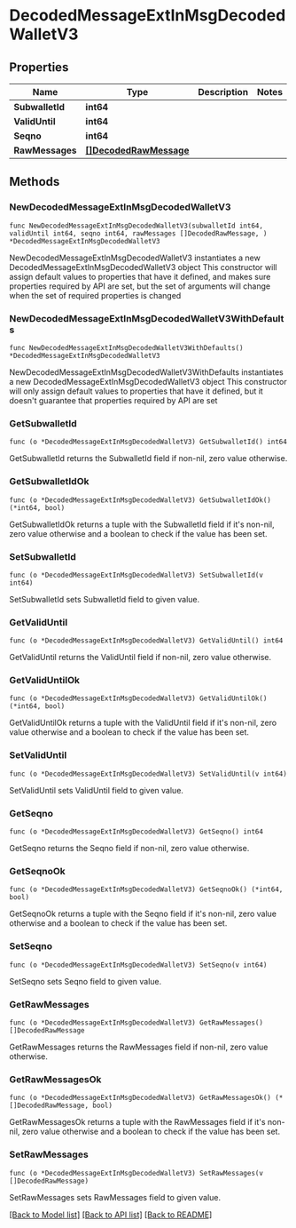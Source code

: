 # DecodedMessageExtInMsgDecodedWalletV3

## Properties

Name | Type | Description | Notes
------------ | ------------- | ------------- | -------------
**SubwalletId** | **int64** |  | 
**ValidUntil** | **int64** |  | 
**Seqno** | **int64** |  | 
**RawMessages** | [**[]DecodedRawMessage**](DecodedRawMessage.md) |  | 

## Methods

### NewDecodedMessageExtInMsgDecodedWalletV3

`func NewDecodedMessageExtInMsgDecodedWalletV3(subwalletId int64, validUntil int64, seqno int64, rawMessages []DecodedRawMessage, ) *DecodedMessageExtInMsgDecodedWalletV3`

NewDecodedMessageExtInMsgDecodedWalletV3 instantiates a new DecodedMessageExtInMsgDecodedWalletV3 object
This constructor will assign default values to properties that have it defined,
and makes sure properties required by API are set, but the set of arguments
will change when the set of required properties is changed

### NewDecodedMessageExtInMsgDecodedWalletV3WithDefaults

`func NewDecodedMessageExtInMsgDecodedWalletV3WithDefaults() *DecodedMessageExtInMsgDecodedWalletV3`

NewDecodedMessageExtInMsgDecodedWalletV3WithDefaults instantiates a new DecodedMessageExtInMsgDecodedWalletV3 object
This constructor will only assign default values to properties that have it defined,
but it doesn't guarantee that properties required by API are set

### GetSubwalletId

`func (o *DecodedMessageExtInMsgDecodedWalletV3) GetSubwalletId() int64`

GetSubwalletId returns the SubwalletId field if non-nil, zero value otherwise.

### GetSubwalletIdOk

`func (o *DecodedMessageExtInMsgDecodedWalletV3) GetSubwalletIdOk() (*int64, bool)`

GetSubwalletIdOk returns a tuple with the SubwalletId field if it's non-nil, zero value otherwise
and a boolean to check if the value has been set.

### SetSubwalletId

`func (o *DecodedMessageExtInMsgDecodedWalletV3) SetSubwalletId(v int64)`

SetSubwalletId sets SubwalletId field to given value.


### GetValidUntil

`func (o *DecodedMessageExtInMsgDecodedWalletV3) GetValidUntil() int64`

GetValidUntil returns the ValidUntil field if non-nil, zero value otherwise.

### GetValidUntilOk

`func (o *DecodedMessageExtInMsgDecodedWalletV3) GetValidUntilOk() (*int64, bool)`

GetValidUntilOk returns a tuple with the ValidUntil field if it's non-nil, zero value otherwise
and a boolean to check if the value has been set.

### SetValidUntil

`func (o *DecodedMessageExtInMsgDecodedWalletV3) SetValidUntil(v int64)`

SetValidUntil sets ValidUntil field to given value.


### GetSeqno

`func (o *DecodedMessageExtInMsgDecodedWalletV3) GetSeqno() int64`

GetSeqno returns the Seqno field if non-nil, zero value otherwise.

### GetSeqnoOk

`func (o *DecodedMessageExtInMsgDecodedWalletV3) GetSeqnoOk() (*int64, bool)`

GetSeqnoOk returns a tuple with the Seqno field if it's non-nil, zero value otherwise
and a boolean to check if the value has been set.

### SetSeqno

`func (o *DecodedMessageExtInMsgDecodedWalletV3) SetSeqno(v int64)`

SetSeqno sets Seqno field to given value.


### GetRawMessages

`func (o *DecodedMessageExtInMsgDecodedWalletV3) GetRawMessages() []DecodedRawMessage`

GetRawMessages returns the RawMessages field if non-nil, zero value otherwise.

### GetRawMessagesOk

`func (o *DecodedMessageExtInMsgDecodedWalletV3) GetRawMessagesOk() (*[]DecodedRawMessage, bool)`

GetRawMessagesOk returns a tuple with the RawMessages field if it's non-nil, zero value otherwise
and a boolean to check if the value has been set.

### SetRawMessages

`func (o *DecodedMessageExtInMsgDecodedWalletV3) SetRawMessages(v []DecodedRawMessage)`

SetRawMessages sets RawMessages field to given value.



[[Back to Model list]](../README.md#documentation-for-models) [[Back to API list]](../README.md#documentation-for-api-endpoints) [[Back to README]](../README.md)


